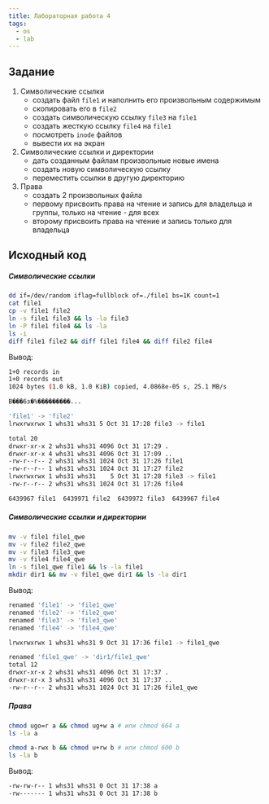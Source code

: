 ```yaml
---
title: Лабораторная работа 4
tags:
  - os
  - lab
---
```

## Задание
1.  Символические ссылки
	- создать файл `file1` и наполнить его произвольным содержимым
	- скопировать его в `file2`
	- создать символическую ссылку `file3` на `file1`
	- создать жесткую ссылку `file4` на `file1`
	- посмотреть `inode` файлов
	- вывести их на экран
2. Символические ссылки и директории
	- дать созданным файлам произвольные новые имена
	- создать новую символическую ссылку
	- переместить ссылки в другую директорию
3. Права
	- создать 2 произвольных файла
	- первому присвоить права на чтение и запись для владельца и группы, только на чтение - для всех
	- второму присвоить права на чтение и запись только для владельца

## Исходный код
##### Символические ссылки
```sh
dd if=/dev/random iflag=fullblock of=./file1 bs=1K count=1 
cat file1
cp -v file1 file2 
ln -s file1 file3 && ls -la file3  
ln -P file1 file4 && ls -la 
ls -i 
diff file1 file2 && diff file1 file4 && diff file2 file4
```

Вывод:
```sh
1+0 records in
1+0 records out
1024 bytes (1.0 kB, 1.0 KiB) copied, 4.0868e-05 s, 25.1 MB/s

B���6з�%���������...

'file1' -> 'file2'
lrwxrwxrwx 1 whs31 whs31 5 Oct 31 17:28 file3 -> file1

total 20
drwxr-xr-x 2 whs31 whs31 4096 Oct 31 17:29 .
drwxr-xr-x 4 whs31 whs31 4096 Oct 31 17:09 ..
-rw-r--r-- 2 whs31 whs31 1024 Oct 31 17:26 file1
-rw-r--r-- 1 whs31 whs31 1024 Oct 31 17:27 file2
lrwxrwxrwx 1 whs31 whs31    5 Oct 31 17:28 file3 -> file1
-rw-r--r-- 2 whs31 whs31 1024 Oct 31 17:26 file4

6439967 file1  6439971 file2  6439972 file3  6439967 file4
```

##### Символические ссылки и директории
```sh
mv -v file1 file1_qwe
mv -v file2 file2_qwe
mv -v file3 file3_qwe
mv -v file4 file4_qwe
ln -s file1_qwe file1 && ls -la file1
mkdir dir1 && mv -v file1_qwe dir1 && ls -la dir1
```

Вывод:
```sh
renamed 'file1' -> 'file1_qwe'
renamed 'file2' -> 'file2_qwe'
renamed 'file3' -> 'file3_qwe'
renamed 'file4' -> 'file4_qwe'

lrwxrwxrwx 1 whs31 whs31 9 Oct 31 17:36 file1 -> file1_qwe

renamed 'file1_qwe' -> 'dir1/file1_qwe'
total 12
drwxr-xr-x 2 whs31 whs31 4096 Oct 31 17:37 .
drwxr-xr-x 3 whs31 whs31 4096 Oct 31 17:37 ..
-rw-r--r-- 2 whs31 whs31 1024 Oct 31 17:26 file1_qwe
```

##### Права
```sh
chmod ugo=r a && chmod ug+w a # или chmod 664 a 
ls -la a

chmod a-rwx b && chmod u+rw b # или chmod 600 b
ls -la b
```

Вывод:
```sh
-rw-rw-r-- 1 whs31 whs31 0 Oct 31 17:38 a
-rw------- 1 whs31 whs31 0 Oct 31 17:38 b
```